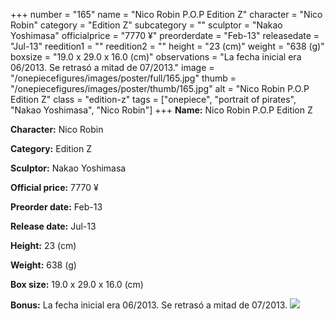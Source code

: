 +++
number = "165"
name = "Nico Robin P.O.P Edition Z"
character = "Nico Robin"
category = "Edition Z"
subcategory = ""
sculptor = "Nakao Yoshimasa"
officialprice = "7770 ¥"
preorderdate = "Feb-13"
releasedate = "Jul-13"
reedition1 = ""
reedition2 = ""
height = "23 (cm)"
weight = "638 (g)"
boxsize = "19.0 x 29.0 x 16.0 (cm)"
observations = "La fecha inicial era 06/2013. Se retrasó a mitad de 07/2013."
image = "/onepiecefigures/images/poster/full/165.jpg"
thumb = "/onepiecefigures/images/poster/thumb/165.jpg"
alt = "Nico Robin P.O.P Edition Z"
class = "edition-z"
tags = ["onepiece", "portrait of pirates", "Nakao Yoshimasa", "Nico Robin"]
+++
**Name:** Nico Robin P.O.P Edition Z

**Character:** Nico Robin

**Category:** Edition Z 

**Sculptor:** Nakao Yoshimasa

**Official price:** 7770 ¥

**Preorder date:** Feb-13

**Release date:** Jul-13

**Height:** 23 (cm)

**Weight:** 638 (g)

**Box size:** 19.0 x 29.0 x 16.0 (cm)

**Bonus:** La fecha inicial era 06/2013. Se retrasó a mitad de 07/2013.
<img src="/onepiecefigures/images/poster/thumb/165.jpg">